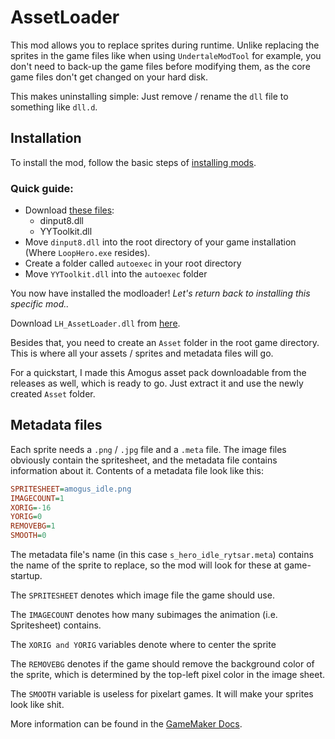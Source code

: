 # AssetLoader

This mod allows you to replace sprites during runtime.
Unlike replacing the sprites in the game files like when using `UndertaleModTool` for example,
you don't need to back-up the game files before modifying them, as the core game files don't get changed on your hard disk.

This makes uninstalling simple: Just remove / rename the `dll` file to something like `dll.d`.

## Installation

To install the mod, follow the basic steps of [installing mods](https://github.com/sam-k0/LoopHero_Mods).
### Quick guide:
- Download [these files](https://github.com/sam-k0/YYToolkit_LoopHero/releases/):
    - dinput8.dll
    - YYToolkit.dll
- Move `dinput8.dll` into the root directory of your game installation (Where `LoopHero.exe` resides).
- Create a folder called `autoexec` in your root directory
- Move `YYToolkit.dll` into the `autoexec` folder

You now have installed the modloader!
*Let's return back to installing this specific mod..*

Download `LH_AssetLoader.dll` from [here](https://github.com/sam-k0/AssetLoader/releases/).

Besides that, you need to create an `Asset` folder in the root game directory.
This is where all your assets / sprites and metadata files will go.

For a quickstart, I made this Amogus asset pack downloadable from the releases as well, which is ready to go.
Just extract it and use the newly created `Asset` folder.

## Metadata files
Each sprite needs a `.png` / `.jpg` file and a `.meta` file.
The image files obviously contain the spritesheet, and the metadata file contains information about it.
Contents of a metadata file look like this:

```ini
SPRITESHEET=amogus_idle.png
IMAGECOUNT=1
XORIG=-16
YORIG=0
REMOVEBG=1
SMOOTH=0
```
The metadata file's name (in this case `s_hero_idle_rytsar.meta`) contains the name of the sprite to replace,
so the mod will look for these at game-startup.

The `SPRITESHEET` denotes which image file the game should use.

The `IMAGECOUNT` denotes how many subimages the animation (i.e. Spritesheet) contains.

The `XORIG and YORIG` variables denote where to center the sprite

The `REMOVEBG` denotes if the game should remove the background color of the sprite, which is determined by the top-left pixel color in the image sheet.

The `SMOOTH` variable is useless for pixelart games. It will make your sprites look like shit.

More information can be found in the [GameMaker Docs](https://manual.gamemaker.io/monthly/en/#t=GameMaker_Language%2FGML_Reference%2FAsset_Management%2FSprites%2FSprite_Manipulation%2Fsprite_replace.htm&rhsearch=sprite_replace&rhhlterm=sprite_replace).

